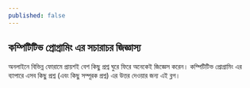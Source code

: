 ```yaml
---
published: false
---
```

## কম্পিটিটিভ প্রোগ্রামিং এর সচারাচর জিজ্ঞাস্য
অনলাইনে বিভিন্ন ফোরামে প্রায়শই বেশ কিছু প্রশ্ন ঘুরে ফিরে অনেকেই জিজ্ঞেস করেন। কম্পিটিটিভ প্রোগ্রামিং এর ব্যাপারে এসব কিছু প্রশ্ন (এবং কিছু সম্পূরক প্রশ্ন) এর উত্তর দেওয়ার জন্য এই ব্লগ। 
